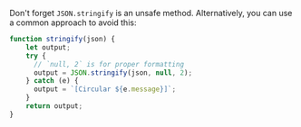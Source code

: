 Don't forget `JSON.stringify` is an unsafe method. Alternatively, you can use a common approach to avoid this:

```js
function stringify(json) {
    let output;
    try {
      // `null, 2` is for proper formatting
      output = JSON.stringify(json, null, 2);
    } catch (e) {
      output = `[Circular ${e.message}]`;
    }
    return output;
}
```
